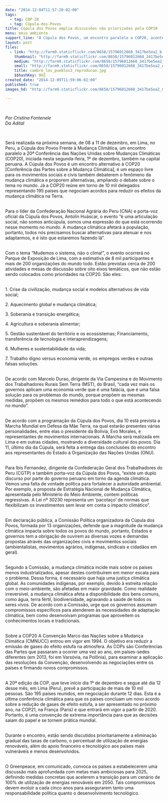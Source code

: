 ```yaml
---
date: "2014-12-04T11:57:20-02:00"
tags:
  - tag: COP-20
  - tag: Cúpula-dos-Povos
title: Cúpula dos Povos amplia discussões não priorizadas pela COP20
menu: meio ambiente
support_line: "A Cúpula dos Povos, um encontro paralelo a COP20, acontece entre os dias 8 a 11 de dezembro, em Lima, no Peru."
layout: post
files:
  - link: "http://farm9.staticflickr.com/8658/15796012668_3417be5ea2_b.jpg"
    thumbnail: "http://farm9.staticflickr.com/8658/15796012668_3417be5ea2_t.jpg"
    medium: "http://farm9.staticflickr.com/8658/15796012668_3417be5ea2_z.jpg"
    small: "http://farm9.staticflickr.com/8658/15796012668_3417be5ea2_n.jpg"
    title: cumbre_los_pueblos3_reproducao.jpg
    $$hashKey: 0UZ
created_date: "2014-12-09T11:59:06-02:00"
published: true
images_hd: "http://farm9.staticflickr.com/8658/15796012668_3417be5ea2_n.jpg"

---
```

<div id="content-header">
<div id="content-title">
<p>&nbsp;</p>
</div>
</div>

<div id="content-area">
<div id="default-content">
<div id="node-16836">
<div>
<div>
<p><em>Por Cristina Fontenele<br />
Da Adital</em></p>

<p>&nbsp;</p>

<p>Ser&aacute; realizada na pr&oacute;xima semana, de 08 a 11 de dezembro, em Lima, no Peru, a C&uacute;pula dos Povos Frente &agrave; Mudan&ccedil;a Clim&aacute;tica, um encontro paralelo a 20&ordf; Confer&ecirc;ncia das Na&ccedil;&otilde;es Unidas sobre Mudan&ccedil;as Clim&aacute;ticas (COP20), iniciada nesta segunda-feira, 1&ordm; de dezembro, tamb&eacute;m na capital peruana. A C&uacute;pula dos Povos &eacute; um encontro alternativo &agrave; COP20 [Confer&ecirc;ncia das Partes sobre a Mudan&ccedil;a Clim&aacute;tica], &eacute; um espa&ccedil;o livre para os movimentos sociais e civis tamb&eacute;m debaterem o fen&ocirc;meno da mudan&ccedil;a clim&aacute;tica e proporem alternativas, ampliando o debate sobre o tema no mundo. J&aacute; a COP20 re&uacute;ne em torno de 10 mil delegados representando 195 pa&iacute;ses que negociam acordos para reduzir os efeitos da mudan&ccedil;a clim&aacute;tica na Terra.</p>

<p><br />
Para o l&iacute;der da Confedera&ccedil;&atilde;o Nacional Agr&aacute;ria do Peru (CNA) e porta-voz oficial da C&uacute;pula dos Povos, Antol&iacute;n Hu&aacute;scar, o evento &ldquo;&eacute; uma articula&ccedil;&atilde;o social, n&atilde;o somos antic&uacute;pula, somos uma express&atilde;o do que est&aacute; ocorrendo nesse momento no mundo. A mudan&ccedil;a clim&aacute;tica afetar&aacute; a popula&ccedil;&atilde;o, portanto, todos n&oacute;s precisamos buscar alternativas para atenuar e nos adaptarmos, e &eacute; isto que estaremos fazendo l&aacute;&rdquo;.</p>

<p><br />
Com o tema &ldquo;Mudemos o sistema, n&atilde;o o clima!&rdquo;, o evento ocorrer&aacute; no Parque de Exposi&ccedil;&atilde;o de Lima, com a estimativa de 8 mil participantes e mais de 200 organiza&ccedil;&otilde;es do mundo todo. Est&atilde;o previstas cerca de 200 atividades e mesas de discuss&atilde;o sobre oito eixos tem&aacute;ticos, que n&atilde;o est&atilde;o sendo colocados como prioridades na COP20. S&atilde;o eles:</p>

<p><br />
1. Crise da civiliza&ccedil;&atilde;o, mudan&ccedil;a social e modelos alternativos de vida social;</p>

<p>2. Aquecimento global e mudan&ccedil;a clim&aacute;tica;</p>

<p>3. Soberania e transi&ccedil;&atilde;o energ&eacute;tica;</p>

<p>4. Agricultura e soberania alimentar;</p>

<p>5. Gest&atilde;o sustent&aacute;vel do territ&oacute;rio e os ecossistemas; Financiamento, transfer&ecirc;ncia de tecnologia e interaprendizagens;</p>

<p>6. Mulheres e sustentabilidade da vida;</p>

<p>7. Trabalho digno versus economia verde, os empregos verdes e outras falsas solu&ccedil;&otilde;es.</p>

<p><br />
De acordo com Marcelo Durao, dirigente da Via Campesina e do Movimento dos Trabalhadores Rurais Sem Terra (MST), do Brasil, &ldquo;cada vez mais os governos aplicam uma economia verde que &eacute; uma fal&aacute;cia, que &eacute; uma falsa solu&ccedil;&atilde;o para os problemas do mundo, porque prop&otilde;em as mesmas medidas, prop&otilde;em os mesmos rem&eacute;dios para todo o que est&aacute; acontecendo no mundo&rdquo;.</p>

<p><br />
De acordo com a programa&ccedil;&atilde;o da C&uacute;pula dos Povos, dia 10 est&aacute; prevista a Marcha Mundial em Defesa da M&atilde;e Terra, na qual estar&atilde;o presentes v&aacute;rias personalidades, entre elas o presidente da Bol&iacute;via, Evo Morales, e representantes de movimentos internacionais. A Marcha ser&aacute; realizada em Lima e em outras cidades, mostrando a diversidade cultural dos povos. Dia 11, &uacute;ltimo dia da C&uacute;pula, ser&aacute; feita a entrega das conclus&otilde;es do encontro aos representantes do Estado &agrave; Organiza&ccedil;&atilde;o das Na&ccedil;&otilde;es Unidas (ONU).</p>

<p><br />
Para Ibis Fernandez, dirigente da Confedera&ccedil;&atilde;o Geral dos Trabalhadores do Peru (CGTP) e tamb&eacute;m porta-voz da C&uacute;pula dos Povos, &ldquo;existe um duplo discurso por parte do governo peruano em torno da agenda clim&aacute;tica. Vemos uma falta de vontade pol&iacute;tica para fortalecer a autoridade ambiental. Por exemplo, a proposta de Estrat&eacute;gia Nacional de Mudan&ccedil;a Clim&aacute;tica, apresentada pelo Minist&eacute;rio do Meio Ambiente, contem pol&iacute;ticas regressivas. A Lei n&ordm; 30230 representa um &lsquo;pacota&ccedil;o&rsquo; de normas que flexibilizam os investimentos sem levar em conta o impacto clim&aacute;tico&rdquo;.</p>

<p><br />
Em declara&ccedil;&atilde;o p&uacute;blica, a Comiss&atilde;o Pol&iacute;tica organizadora da C&uacute;pula dos Povos, formada por 13 organiza&ccedil;&otilde;es, defende que a magnitude da mudan&ccedil;a clim&aacute;tica impacta sobre todos os povos do mundo, portanto, Estados e governos tem a obriga&ccedil;&atilde;o de ouvirem as diversas vozes e demandas propostas atrav&eacute;s das organiza&ccedil;&otilde;es civis e movimentos sociais (ambientalistas, movimentos agr&aacute;rios, ind&iacute;genas, sindicais e cidad&atilde;os em geral).</p>

<p><br />
Segundo a Comiss&atilde;o, a mudan&ccedil;a clim&aacute;tica incide mais sobre os pa&iacute;ses menos industrializados, apesar destes contribu&iacute;rem em menor escala para o problema. Dessa forma, &eacute; necess&aacute;rio que haja uma justi&ccedil;a clim&aacute;tica global. As comunidades ind&iacute;genas, por exemplo, devido &agrave; estreita rela&ccedil;&atilde;o com o meio-ambiente, s&atilde;o afetadas em maior gravidade. Como realidade irrevers&iacute;vel, a mudan&ccedil;a clim&aacute;tica afeta a disponibilidade dos bens comuns, como &aacute;gua, terra f&eacute;rtil, biodiversidade, agravando a sa&uacute;de de todos os seres vivos. De acordo com a Comiss&atilde;o, urge que os governos assumam compromissos espec&iacute;ficos para atenderem &agrave;s necessidades de adapta&ccedil;&atilde;o clim&aacute;tica, bem como desenvolvam programas que aproveitem os conhecimentos locais e tradicionais.</p>

<p><br />
Sobre a COP20 A Conven&ccedil;&atilde;o Marco das Na&ccedil;&otilde;es sobre a Mudan&ccedil;a Clim&aacute;tica (CMNUCC) entrou em vigor em 1994. O objetivo era reduzir a emiss&atilde;o de gases do efeito estufa na atmosfera. As COPs s&atilde;o Confer&ecirc;ncias das Partes que passaram a ocorrer uma vez ao ano, em pa&iacute;ses-sedes diferentes (em 2013, foi em Vars&oacute;via, na Pol&ocirc;nia), para examinar a aplica&ccedil;&atilde;o das resolu&ccedil;&otilde;es da Conven&ccedil;&atilde;o, desenvolvendo as negocia&ccedil;&otilde;es entre os pa&iacute;ses e firmando novos compromissos.</p>

<p><br />
A 20&ordf; edi&ccedil;&atilde;o da COP, que teve in&iacute;cio dia 1&ordm; de dezembro e segue at&eacute; dia 12 desse m&ecirc;s, em Lima (Peru), prev&ecirc; a participa&ccedil;&atilde;o de mais de 10 mil pessoas. S&atilde;o 195 pa&iacute;ses reunidos, em negocia&ccedil;&atilde;o durante 12 dias. Esta &eacute; a &uacute;ltima confer&ecirc;ncia clim&aacute;tica para que os pa&iacute;ses concluam um novo acordo sobre a redu&ccedil;&atilde;o de gases de efeito estufa, a ser apresentado no pr&oacute;ximo ano, na COP21, na Fran&ccedil;a (Paris) e que entrar&aacute; em vigor a partir de 2020. Portanto, &eacute; uma conven&ccedil;&atilde;o de extrema import&acirc;ncia para que as decis&otilde;es saiam do papel e se tornem pr&aacute;tica mundial.</p>

<p><br />
Durante o encontro, est&atilde;o sendo discutidos prioritariamente a elimina&ccedil;&atilde;o gradual das taxas de carbono, o percentual de utiliza&ccedil;&atilde;o de energias renov&aacute;veis, al&eacute;m do apoio financeiro e tecnol&oacute;gico aos pa&iacute;ses mais vulner&aacute;veis e menos desenvolvidos.</p>

<p><br />
O Greenpeace, em comunicado, convoca os pa&iacute;ses a estabelecerem uma discuss&atilde;o mais aprofundada com metas mais ambiciosas para 2025, definindo medidas concretas que acelerem a transi&ccedil;&atilde;o para um cen&aacute;rio de 100% de utiliza&ccedil;&atilde;o de energias renov&aacute;veis em 2050. Tais compromissos devem evoluir a cada cinco anos para assegurarem tanto uma responsabilidade pol&iacute;tica quanto o desenvolvimento tecnol&oacute;gico.</p>
</div>
</div>
</div>
</div>
</div>
